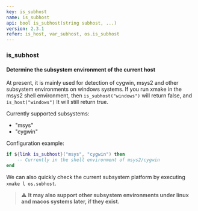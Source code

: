 ```yaml
---
key: is_subhost
name: is_subhost
api: bool is_subhost(string subhost, ...)
version: 2.3.1
refer: is_host, var_subhost, os.is_subhost
---
```


### is_subhost

#### Determine the subsystem environment of the current host

At present, it is mainly used for detection of cygwin, msys2 and other subsystem environments on windows systems. If you run xmake in the msys2 shell environment, then `is_subhost("windows")` will return false, and `is_host("windows")` It will still return true.

Currently supported subsystems:

* "msys"
* "cygwin"

Configuration example:

```lua
if ${link is_subhost}("msys", "cygwin") then
    -- Currently in the shell environment of msys2/cygwin
end
```

We can also quickly check the current subsystem platform by executing `xmake l os.subhost`.

> ⚠ **It may also support other subsystem environments under linux and macos systems later, if they exist.**


